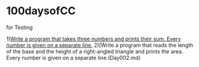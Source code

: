 # 100daysofCC
for Testing

1)[Write a program that takes three numbers and prints their sum. Every number is given on a separate line.](Day001.md)
2)[Write a program that reads the length of the base and the height of a right-angled triangle and prints the area. Every number is given on a separate line.(Day002.md)
